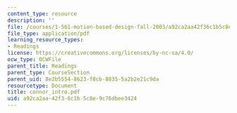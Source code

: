 ```yaml
---
content_type: resource
description: ''
file: /courses/1-561-motion-based-design-fall-2003/a92ca2aa42f36c1b5c8e9c76dbee3424_connor_intro.pdf
file_type: application/pdf
learning_resource_types:
- Readings
license: https://creativecommons.org/licenses/by-nc-sa/4.0/
ocw_type: OCWFile
parent_title: Readings
parent_type: CourseSection
parent_uid: 8e2b5554-8623-f8cb-8835-5a2b2e21c9da
resourcetype: Document
title: connor_intro.pdf
uid: a92ca2aa-42f3-6c1b-5c8e-9c76dbee3424
---
```

